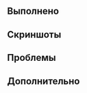 ## Выполнено

<!-- Напишите об изменениях, внесённых в этот pr -->

## Скриншоты

<!-- Добавьте скриншоты сделанной работы -->

## Проблемы

<!-- Добавьте скриншоты сделанной работы -->

## Дополнительно